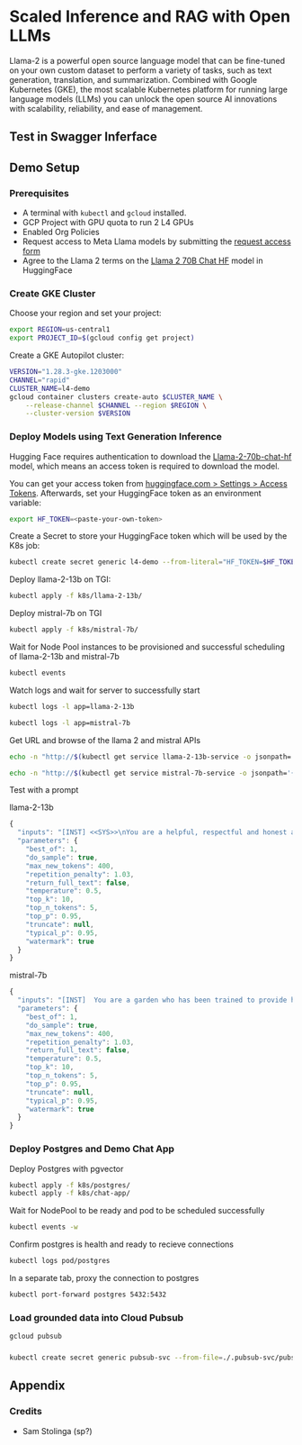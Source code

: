 # Scaled Inference and RAG with Open LLMs
Llama-2 is a powerful open source language model that can be fine-tuned on your own custom dataset to perform a variety of tasks, such as text generation, translation, and summarization. Combined with Google Kubernetes (GKE), the most scalable Kubernetes platform for running large language models (LLMs) you can unlock the open source AI innovations with scalability, reliability, and ease of management.

## Test in Swagger Inferface





## Demo Setup

### Prerequisites
* A terminal with `kubectl` and `gcloud` installed.
* GCP Project with GPU quota to run 2 L4 GPUs
* Enabled Org Policies
* Request access to Meta Llama models by submitting the [request access form](https://ai.meta.com/resources/models-and-libraries/llama-downloads/)
* Agree to the Llama 2 terms on the [Llama 2 70B Chat HF](https://huggingface.co/meta-llama/Llama-2-70b-chat-hf) model in HuggingFace

### Create GKE Cluster

Choose your region and set your project:
```bash
export REGION=us-central1
export PROJECT_ID=$(gcloud config get project)
```

Create a GKE Autopilot cluster:
```bash
VERSION="1.28.3-gke.1203000"
CHANNEL="rapid"
CLUSTER_NAME=l4-demo
gcloud container clusters create-auto $CLUSTER_NAME \
    --release-channel $CHANNEL --region $REGION \
    --cluster-version $VERSION
```

<!-- Create and connect to VPC peering for AlloyDB in default VPC
```bash
gcloud compute addresses create google-managed-services-default \
    --global \
    --purpose=VPC_PEERING \
    --prefix-length=16 \
    --description="peering range for Google" \
    --network=default
```

```bash
gcloud services vpc-peerings connect \
    --service=servicenetworking.googleapis.com \
    --ranges=google-managed-services-default \
    --network=default
```

Create AlloyDB cluster:
```bash
gcloud alloydb clusters create db-cluster \
    --password=$DB_PASSWORD \
    --network=default \
    --region=$REGION \
    --project=$PROJECT_ID \
    --allocated-ip-range-name=google-managed-services-default
```

Create AlloyDB instance:
```bash
gcloud alloydb instances create vector-db \
    --instance-type=PRIMARY \
    --cpu-count=2 \
    --region=$REGION \
    --cluster=db-cluster \
    --project=$PROJECT_ID
```

Get the AlloyDB instance IP
```bash
gcloud alloydb instances describe vector-db \
 --region=$REGION \
 --cluster=db-cluster \
 --project=$PROJECT_ID
``` -->

### Deploy Models using Text Generation Inference

Hugging Face requires authentication to download the [Llama-2-70b-chat-hf](https://huggingface.co/meta-llama/Llama-2-70b-chat-hf) model, which means an access token is required to download the model.

You can get your access token from [huggingface.com > Settings > Access Tokens](https://huggingface.co/settings/tokens). Afterwards, set your HuggingFace token as an environment variable:
```bash
export HF_TOKEN=<paste-your-own-token>
```

Create a Secret to store your HuggingFace token which will be used by the K8s job:
```bash
kubectl create secret generic l4-demo --from-literal="HF_TOKEN=$HF_TOKEN"
```

Deploy llama-2-13b on TGI:
```bash
kubectl apply -f k8s/llama-2-13b/
```

Deploy mistral-7b on TGI
```bash
kubectl apply -f k8s/mistral-7b/
```

Wait for Node Pool instances to be provisioned and successful scheduling of llama-2-13b and mistral-7b
```bash
kubectl events
```

Watch logs and wait for server to successfully start
```bash
kubectl logs -l app=llama-2-13b
```

```bash
kubectl logs -l app=mistral-7b
```

Get URL and browse of the llama 2 and mistral APIs
```bash
echo -n "http://$(kubectl get service llama-2-13b-service -o jsonpath='{.status.loadBalancer.ingress[0].ip}')/docs"
```

```bash
echo -n "http://$(kubectl get service mistral-7b-service -o jsonpath='{.status.loadBalancer.ingress[0].ip}')/docs"
```

Test with a prompt

llama-2-13b
```javascript
{
  "inputs": "[INST] <<SYS>>\nYou are a helpful, respectful and honest assistant who is an expert in explaining Kubernetes concepts. Always answer as helpfully as possible, while being safe.  Your answers should not include any harmful, unethical, racist, sexist, toxic, dangerous, or illegal content. If a question does not make any sense, or is not factually coherent, explain why instead of answering something not correct.  Try to keep your response to 200 words or less.\n<</SYS>>\nWhat is a deployment?[/INST]",
  "parameters": {
    "best_of": 1,
    "do_sample": true,
    "max_new_tokens": 400,
    "repetition_penalty": 1.03,
    "return_full_text": false,
    "temperature": 0.5,
    "top_k": 10,
    "top_n_tokens": 5,
    "top_p": 0.95,
    "truncate": null,
    "typical_p": 0.95,
    "watermark": true
  }
}
```

mistral-7b
```javascript
{
  "inputs": "[INST]  You are a garden who has been trained to provide helpful, respectful and honest answers about yourself and garden plants. Always answer as helpfully as possible, while being safe.  Your answers should not include any harmful, unethical, racist, sexist, toxic, dangerous, or illegal content. If a question does not make any sense, or is not factually coherent, explain why instead of answering something not correct.  Try to keep your response to 100 words or less. When should I plant asparagus?[/INST]",
  "parameters": {
    "best_of": 1,
    "do_sample": true,
    "max_new_tokens": 400,
    "repetition_penalty": 1.03,
    "return_full_text": false,
    "temperature": 0.5,
    "top_k": 10,
    "top_n_tokens": 5,
    "top_p": 0.95,
    "truncate": null,
    "typical_p": 0.95,
    "watermark": true
  }
}
```

### Deploy Postgres and Demo Chat App
Deploy Postgres with pgvector
```bash
kubectl apply -f k8s/postgres/
kubectl apply -f k8s/chat-app/
```

Wait for NodePool to be ready and pod to be scheduled successfully
```bash
kubectl events -w
```

Confirm postgres is health and ready to recieve connections
```bash
kubectl logs pod/postgres
```

In a separate tab, proxy the connection to postgres
```bash
kubectl port-forward postgres 5432:5432
```

### Load grounded data into Cloud Pubsub
```bash
gcloud pubsub
```

### 
```bash
kubectl create secret generic pubsub-svc --from-file=./.pubsub-svc/pubsub-svc.json
```


## Appendix

### Credits
* Sam Stolinga (sp?)